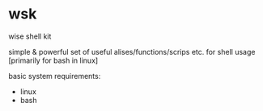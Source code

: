 # wsk
wise shell kit

simple & powerful set of useful alises/functions/scrips etc. for shell usage [primarily for bash in linux]

basic system requirements:
 - linux
 - bash
